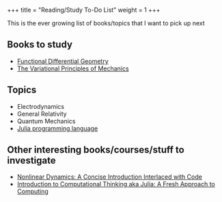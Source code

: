 +++
title = "Reading/Study To-Do List"
weight = 1
+++

This is the ever growing list of books/topics that I want to pick up next

## Books to study

* [Functional Differential Geometry](https://mitpress.mit.edu/9780262019347/functional-differential-geometry/)
* [The Variational Principles of Mechanics](https://smile.amazon.com/Variational-Principles-Mechanics-Dover-Physics/dp/0486650677)

## Topics
* Electrodynamics
* General Relativity
* Quantum Mechanics
* [Julia programming language](https://julialang.org/)

## Other interesting books/courses/stuff to investigate

* [Nonlinear Dynamics: A Concise Introduction Interlaced with Code](https://link.springer.com/book/10.1007/978-3-030-91032-7)
* [Introduction to Computational Thinking aka Julia: A Fresh Approach to Computing](https://computationalthinking.mit.edu/Fall22/)
